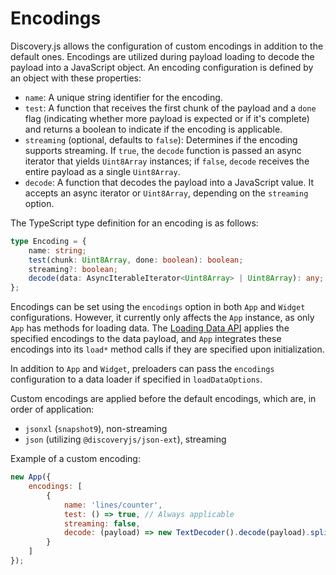 # Encodings

Discovery.js allows the configuration of custom encodings in addition to the default ones. Encodings are utilized during payload loading to decode the payload into a JavaScript object. An encoding configuration is defined by an object with these properties:

- `name`: A unique string identifier for the encoding.
- `test`: A function that receives the first chunk of the payload and a `done` flag (indicating whether more payload is expected or if it's complete) and returns a boolean to indicate if the encoding is applicable.
- `streaming` (optional, defaults to `false`): Determines if the encoding supports streaming. If `true`, the `decode` function is passed an async iterator that yields `Uint8Array` instances; if `false`, `decode` receives the entire payload as a single `Uint8Array`.
- `decode`: A function that decodes the payload into a JavaScript value. It accepts an async iterator or `Uint8Array`, depending on the `streaming` option.

The TypeScript type definition for an encoding is as follows:

```ts
type Encoding = {
    name: string;
    test(chunk: Uint8Array, done: boolean): boolean;
    streaming?: boolean;
    decode(data: AsyncIterableIterator<Uint8Array> | Uint8Array): any;
};
```

Encodings can be set using the `encodings` option in both `App` and `Widget` configurations. However, it currently only affects the `App` instance, as only `App` has methods for loading data. The [Loading Data API](./load-data.md) applies the specified encodings to the data payload, and `App` integrates these encodings into its `load*` method calls if they are specified upon initialization.

In addition to `App` and `Widget`, preloaders can pass the `encodings` configuration to a data loader if specified in `loadDataOptions`.

Custom encodings are applied before the default encodings, which are, in order of application:

- `jsonxl` (`snapshot9`), non-streaming
- `json` (utilizing `@discoveryjs/json-ext`), streaming

Example of a custom encoding:

```js
new App({
    encodings: [
        {
            name: 'lines/counter',
            test: () => true, // Always applicable
            streaming: false,
            decode: (payload) => new TextDecoder().decode(payload).split('\n').length
        }
    ]
});
```
